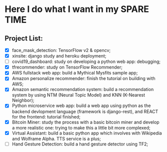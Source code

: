 # Here I do what I want in my SPARE TIME  

## Project List:  
- [x] face_mask_detection: TensorFlow v2 & opencv;  
- [x] xinsite: django study and heroku deployment;  
- [ ] covid19_dashboard: study on developing a python web app: debugging;  
- [x] tfrecommender: study on TensorFlow Recommender;  
- [x] AWS fullstack web app: build a Mythical Mysfits sample app;  
- [x] Amazon personalize recommender: finish the tutorial on building with AWS;  
- [x] Amazon semantic recommendation system: build a recommendation system by using NTM (Neural Topic Model) and KNN (K-Nearest Neighbor);  
- [x] Python microservice web app: build a web app using python as the backend devlopment language (framework is django-rest), and REACT for the frontend: tutorial finished;   
- [x] Bitcoin Miner: study the process with a basic bitcoin miner and develop a more realistic one: trying to make this a little bit more complexed; 
- [x] Virtual Assistant: build a basic python app which involves with Wikipedia and Wolframe Alpha. TTS service is a plus;    
- [ ] Hand Gesture Detection: build a hand gesture detector using TF2;